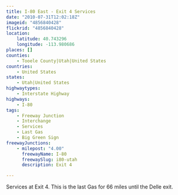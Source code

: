 ```yaml
---
title: I-80 East - Exit 4 Services
date: "2010-07-31T12:02:18Z"
imageid: "4856840428"
flickrid: "4856840428"
location:
    latitude: 40.743296
    longitude: -113.980686
places: []
counties:
    - Tooele County|Utah|United States
countries:
    - United States
states:
    - Utah|United States
highwaytypes:
    - Interstate Highway
highways:
    - I-80
tags:
    - Freeway Junction
    - Interchange
    - Services
    - Last Gas
    - Big Green Sign
freewayJunctions:
    - milepost: "4.00"
      freewayName: I-80
      freewaySlug: i80-utah
      description: Exit 4

---
```

Services at Exit 4.  This is the last Gas for 66 miles until the Delle exit.